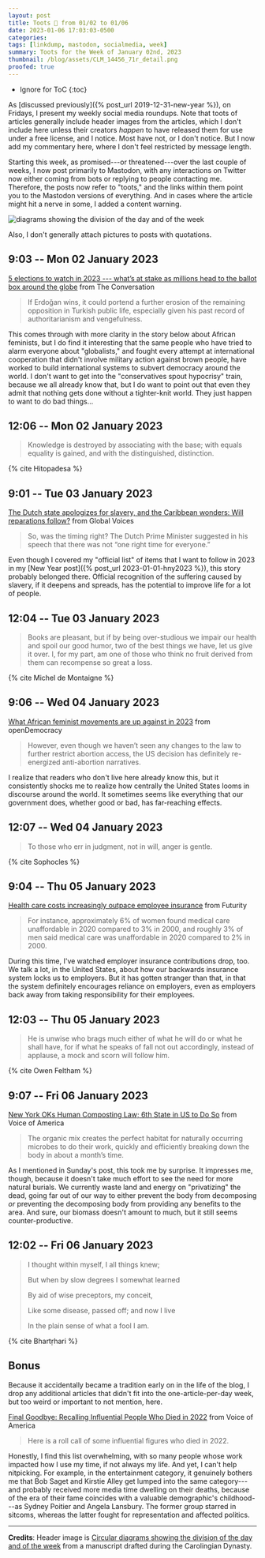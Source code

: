 ```yaml
---
layout: post
title: Toots 🐘 from 01/02 to 01/06
date: 2023-01-06 17:03:03-0500
categories:
tags: [linkdump, mastodon, socialmedia, week]
summary: Toots for the Week of January 02nd, 2023
thumbnail: /blog/assets/CLM_14456_71r_detail.png
proofed: true
---
```


* Ignore for ToC
{:toc}

As [discussed previously]({% post_url 2019-12-31-new-year %}), on Fridays, I present my weekly social media roundups.  Note that toots of articles generally include header images from the articles, which I don't include here unless their creators *happen* to have released them for use under a free license, and I notice.  Most have not, or I don't notice.  But I now add my commentary here, where I don't feel restricted by message length.

Starting this week, as promised---or threatened---over the last couple of weeks, I now post primarily to Mastodon, with any interactions on Twitter now either coming from bots or replying to people contacting me.  Therefore, the posts now refer to "toots," and the links within them point you to the Mastodon versions of everything.  And in cases where the article might hit a nerve in some, I added a content warning.

![diagrams showing the division of the day and of the week](/blog/assets/CLM_14456_71r_detail.png "Some champion eye-rolling, there.")

Also, I don't generally attach pictures to posts with quotations.

## 9:03 -- Mon 02 January 2023

[<i class="fab fa-mastodon"></i>](https://mastodon.social/@jcolag/109619982501277143) [5 elections to watch in 2023 --- what’s at stake as millions head to the ballot box around the globe](https://theconversation.com/5-elections-to-watch-in-2023-whats-at-stake-as-millions-head-to-the-ballot-box-around-the-globe-196840) from The Conversation

 > If Erdoğan wins, it could portend a further erosion of the remaining opposition in Turkish public life, especially given his past record of authoritarianism and vengefulness.

This comes through with more clarity in the story below about African feminists, but I do find it interesting that the same people who have tried to alarm everyone about "globalists," and fought every attempt at international cooperation that didn't involve military action against brown people, have worked to build international systems to subvert democracy around the world.  I don't want to get into the "conservatives spout hypocrisy" train, because we all already know that, but I do want to point out that even they admit that nothing gets done without a tighter-knit world.  They just happen to want to do bad things...

## 12:06 -- Mon 02 January 2023

[<i class="fab fa-mastodon"></i>](https://mastodon.social/@jcolag/109620701729958610)

 > Knowledge is destroyed by associating with the base; with equals equality is gained, and with the distinguished, distinction.

{% cite Hitopadesa %}

## 9:01 -- Tue 03 January 2023

[<i class="fab fa-mastodon"></i>](https://mastodon.social/@jcolag/109625636395672423) [The Dutch state apologizes for slavery, and the Caribbean wonders: Will reparations follow?](https://globalvoices.org/2022/12/26/the-dutch-government-apologises-for-slavery-and-the-caribbean-wonders-will-reparations-follow/) from Global Voices

 > So, was the timing right? The Dutch Prime Minister suggested in his speech that there was not “one right time for everyone.”

Even though I covered my "official list" of items that I want to follow in 2023 in my [New Year post]({% post_url 2023-01-01-hny2023 %}), this story probably belonged there.  Official recognition of the suffering caused by slavery, if it deepens and spreads, has the potential to improve life for a lot of people.

## 12:04 -- Tue 03 January 2023

[<i class="fab fa-mastodon"></i>](https://mastodon.social/@jcolag/109626357011674836)

 > Books are pleasant, but if by being over-studious we impair our health and spoil our good humor, two of the best things we have, let us give it over. I, for my part, am one of those who think no fruit derived from them can recompense so great a loss.

{% cite Michel de Montaigne %}

## 9:06 -- Wed 04 January 2023

[<i class="fab fa-mastodon"></i>](https://mastodon.social/@jcolag/109631318402685248) [What African feminist movements are up against in 2023](https://www.opendemocracy.net/en/5050/african-feminism-2023-threats/) from openDemocracy

 > However, even though we haven’t seen any changes to the law to further restrict abortion access, the US decision has definitely re-energized anti-abortion narratives.

I realize that readers who don't live here already know this, but it consistently shocks me to realize how centrally the United States looms in discourse around the world.  It sometimes seems like everything that our government does, whether good or bad, has far-reaching effects.

## 12:07 -- Wed 04 January 2023

[<i class="fab fa-mastodon"></i>](https://mastodon.social/@jcolag/109632030130787664)

 > To those who err in judgment, not in will, anger is gentle.

{% cite Sophocles %}

## 9:04 -- Thu 05 January 2023

[<i class="fab fa-mastodon"></i>](https://mastodon.social/@jcolag/109636972844922812) [Health care costs increasingly outpace employee insurance](https://www.futurity.org/employer-sponsored-health-insurance-cost-2849452-2/) from Futurity

 > For instance, approximately 6% of women found medical care unaffordable in 2020 compared to 3% in 2000, and roughly 3% of men said medical care was unaffordable in 2020 compared to 2% in 2000.

During this time, I've watched employer insurance contributions drop, too.  We talk a lot, in the United States, about how our backwards insurance system locks us to employers.  But it has gotten stranger than that, in that the system definitely encourages reliance on employers, even as employers back away from taking responsibility for their employees.

## 12:03 -- Thu 05 January 2023

[<i class="fab fa-mastodon"></i>](https://mastodon.social/@jcolag/109637676707332271)

 > He is unwise who brags much either of what he will do or what he shall have, for if what he speaks of fall not out accordingly, instead of applause, a mock and scorn will follow him.

{% cite Owen Feltham %}

## 9:07 -- Fri 06 January 2023

[<i class="fab fa-mastodon"></i>](https://mastodon.social/@jcolag/109642647003137172) [New York OKs Human Composting Law; 6th State in US to Do So](https://www.voanews.com/a/new-york-oks-human-composting-law-6th-state-in-us-to-do-so-/6899567.html) from Voice of America

 > The organic mix creates the perfect habitat for naturally occurring microbes to do their work, quickly and efficiently breaking down the body in about a month’s time.

As I mentioned in Sunday's post, this took me by surprise.  It impresses me, though, because it doesn't take much effort to see the need for more natural burials.  We currently waste land and energy on "privatizing" the dead, going far out of our way to either prevent the body from decomposing *or* preventing the decomposing body from providing any benefits to the area.  And sure, our biomass doesn't amount to much, but it still seems counter-productive.

## 12:02 -- Fri 06 January 2023

[<i class="fab fa-mastodon"></i>](https://mastodon.social/@jcolag/109643334955764761)

 > I thought within myself, I all things knew;
 >
 > But when by slow degrees I somewhat learned
 >
 > By aid of wise preceptors, my conceit,
 >
 > Like some disease, passed off; and now I live
 >
 > In the plain sense of what a fool I am.

{% cite Bhartṛhari %}

## Bonus

Because it accidentally became a tradition early on in the life of the blog, I drop any additional articles that didn't fit into the one-article-per-day week, but too weird or important to not mention, here.

<i class="fas fa-square"></i> [Final Goodbye: Recalling Influential People Who Died in 2022](https://www.voanews.com/a/final-goodbye-recalling-influential-people-who-died-in-2022/6865746.html) from Voice of America

 > Here is a roll call of some influential figures who died in 2022.

Honestly, I find this list overwhelming, with so many people whose work impacted how I use my time, if not always my life.  And yet, I can't help nitpicking.  For example, in the entertainment category, it genuinely bothers me that Bob Saget and Kirstie Alley get lumped into the same category---and probably received more media time dwelling on their deaths, because of the era of their fame coincides with a valuable demographic's childhood---as Sydney Poitier and Angela Lansbury.  The former group starred in sitcoms, whereas the latter fought for representation and affected politics.

* * *

**Credits**:  Header image is [Circular diagrams showing the division of the day and of the week](https://commons.wikimedia.org/wiki/File:CLM_14456_71r_detail.jpg) from a manuscript drafted during the Carolingian Dynasty.
